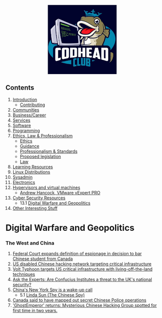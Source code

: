 <div align="center">
<img style="width:45%" src="imgs/tcclogo.jpg" />
</div>

## Contents

1. [Introduction](README.md#introduction)
   - [Contributing](README.md##contributing)
2. [Communities](Communities.md)
3. [Business/Career](Communities.md#business)
4. [Services](README.md#services)
5. [Software](README.md#software)
6. [Programming](Programming.md)
7. [Ethics, Law & Professionalism](Ethics_Law_Professionalism.md)
   - [Ethics](Ethics_Law_Professionalism.md#ethics)
   - [Guidance](Ethics_Law_Professionalism.md#guidance)
   - [Professionalism & Standards](Ethics_Law_Professionalism.md#standards)
   - [Proposed legislation](Ethics_Law_Professionalism.md#proposed)
   - [Law](Ethics_Law_Professionalism.md#law)
8. [Learning Resources](README.md#education)
9. [Linux Distributions](Sysadmin.md#linux)
10. [Sysadmin](Sysadmin.md)
11. [Electronics](Electronics.md)
12. [Hypervisors and virtual machines](Virtualisation.md#virtualisation)
    - [Andrew Hancock, VMware vExpert PRO](Virtualisation.md#andrewhancock)
13. [Cyber Security Resources](CyberSecurity.md)
    - 13.1 [Digital Warfare and Geopolitics](DigitalWarfareGeoPolitics.md)
14. [Other Interesting Stuff](README.md#misc)


# Digital Warfare and Geopolitics <a name="wargeo"></a>

### The West and China
1. [Federal Court expands definition of espionage in decision to bar Chinese student from Canada](https://www.theglobeandmail.com/canada/article-federal-court-decision-to-bar-chinese-student-expands-definition-of/)
2. [US disabled Chinese hacking network targeting critical infrastructure](https://www.reuters.com/world/us/us-disabled-chinese-hacking-network-targeting-critical-infrastructure-sources-2024-01-29/)
3. [Volt Typhoon targets US critical infrastructure with living-off-the-land techniques](https://www.microsoft.com/en-us/security/blog/2023/05/24/volt-typhoon-targets-us-critical-infrastructure-with-living-off-the-land-techniques/)
4. [Ask the Experts: Are Confucius Institutes a threat to the UK's national security?](https://blogs.lse.ac.uk/cff/2022/06/15/ask-the-experts-are-confucius-institutes-a-threat-to-the-uks-national-security/)
5. [China's New York Spy is a wake-up call](https://www.washingtonexaminer.com/opinion/editorials/3143094/china-new-york-spy-wake-up-call/)
    - 5.1 [Linda Sun (The Chinese Spy)](https://en.wikipedia.org/wiki/Linda_Sun)
6. [Canada said to have mapped out secret Chinese Police operations](https://www.bloomberg.com/news/articles/2024-07-13/canada-said-to-have-mapped-out-secret-chinese-police-operations)
7. ['GhostEmperor' returns: Mysterious Chinese Hacking Group spotted for first time in two years.](https://therecord.media/ghostemperor-spotted-first-time-in-two-years)